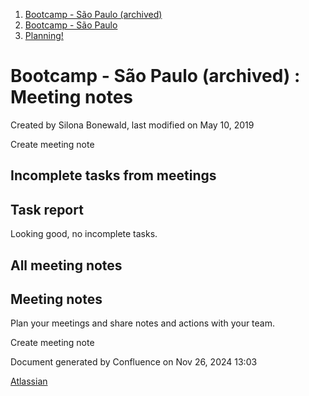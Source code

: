 1. [Bootcamp - São Paulo (archived)](index.html)
2. [Bootcamp - São Paulo](18874376.html)
3. [Planning!](Planning%21_18874415.html)

# Bootcamp - São Paulo (archived) : Meeting notes

Created by Silona Bonewald, last modified on May 10, 2019

Create meeting note

## Incomplete tasks from meetings

## Task report

Looking good, no incomplete tasks.

## All meeting notes

## Meeting notes

Plan your meetings and share notes and actions with your team.

Create meeting note

Document generated by Confluence on Nov 26, 2024 13:03

[Atlassian](http://www.atlassian.com/)

